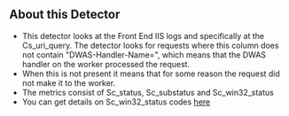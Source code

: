 ## About this Detector

* This detector looks at the Front End IIS logs and specifically at the Cs_uri_query. The detector looks for requests where this column does not contain "DWAS-Handler-Name=", which means that the DWAS handler on the worker processed the request. 
* When this is not present it means that for some reason the request did not make it to the worker.
* The metrics consist of Sc_status, Sc_substatus and Sc_win32_status
* You can get details on Sc_win32_status codes [here](https://msdn.microsoft.com/en-us/library/ms681381.aspx) 
